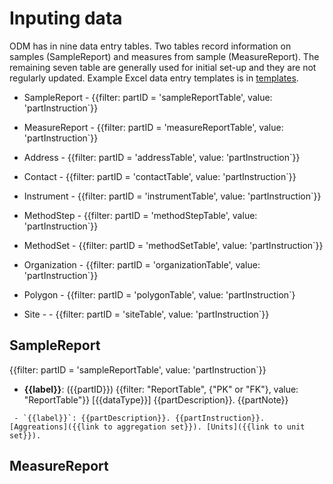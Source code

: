 <!-- metadata.md is generated from metadata_template.md Please edit metadata_template.md file -->
<!-- create metadata.md with wbe_metadata_write() in generate_db_generation_sql.R -->

# Inputing data

ODM has in nine data entry tables. Two tables record information on samples (SampleReport) and measures from sample (MeasureReport). The remaining seven table are generally used for initial set-up and they are not regularly updated. Example Excel data entry templates is in [templates]().

- SampleReport - {{filter: partID = 'sampleReportTable', value: 'partInstruction`}}
- MeasureReport - {{filter: partID = 'measureReportTable', value: 'partInstruction`}}

- Address - {{filter: partID = 'addressTable', value: 'partInstruction`}}
- Contact - {{filter: partID = 'contactTable', value: 'partInstruction`}}
- Instrument - {{filter: partID = 'instrumentTable', value: 'partInstruction`}}
- MethodStep - {{filter: partID = 'methodStepTable', value: 'partInstruction`}}
- MethodSet - {{filter: partID = 'methodSetTable', value: 'partInstruction`}}
- Organization - {{filter: partID = 'organizationTable', value: 'partInstruction`}}
- Polygon - {{filter: partID = 'polygonTable', value: 'partInstruction`}
- Site - - {{filter: partID = 'siteTable', value: 'partInstruction`}}

<!-- list of tables that is generated from parts.csv -->

## SampleReport

{{filter: partID = 'sampleReportTable', value: 'partInstruction`}}

<!-- {{select: 'SampleReport', value: {'Input', 'FK', 'Header', 'PK' }} -->
<!-- {{order: 'PK', 'FK', 'Header' }}                                  -->
<!-- {{entry = 'order'}}                                               -->

<!-- for each entery -->
- **{{label}}**: ({{partID}}) {{filter: "ReportTable", {"PK" or "FK"}, value: "ReportTable"}} [{{dataType}}] {{partDescription}}. {{partNote}}
<!-- if entry {{partType = 'measure'}} then the following to 'END partype = 'measure' -->
     - `{{label}}`: {{partDescription}}. {{partInstruction}}. [Aggreations]({{link to aggregation set}}). [Units]({{link to unit set}}).

## MeasureReport
<!-- same as Measur eTable>
